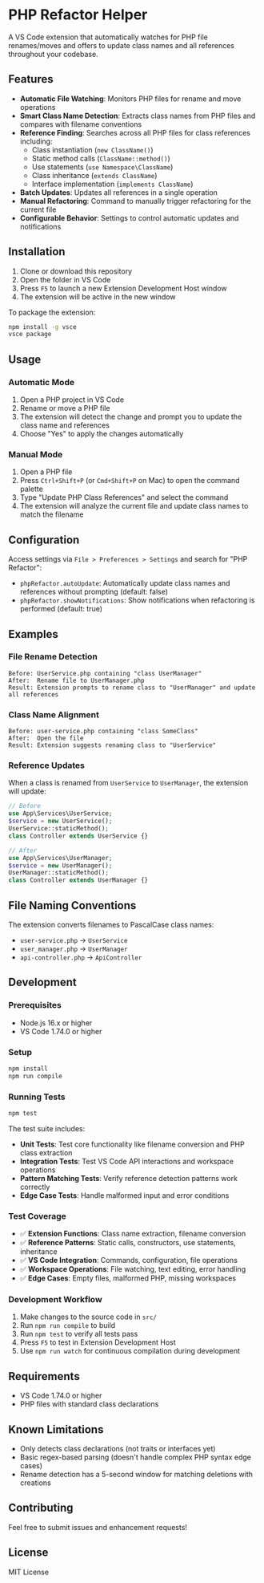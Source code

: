 # PHP Refactor Helper

A VS Code extension that automatically watches for PHP file renames/moves and offers to update class names and all references throughout your codebase.

## Features

- **Automatic File Watching**: Monitors PHP files for rename and move operations
- **Smart Class Name Detection**: Extracts class names from PHP files and compares with filename conventions
- **Reference Finding**: Searches across all PHP files for class references including:
  - Class instantiation (`new ClassName()`)
  - Static method calls (`ClassName::method()`)
  - Use statements (`use Namespace\ClassName`)
  - Class inheritance (`extends ClassName`)
  - Interface implementation (`implements ClassName`)
- **Batch Updates**: Updates all references in a single operation
- **Manual Refactoring**: Command to manually trigger refactoring for the current file
- **Configurable Behavior**: Settings to control automatic updates and notifications

## Installation

1. Clone or download this repository
2. Open the folder in VS Code
3. Press `F5` to launch a new Extension Development Host window
4. The extension will be active in the new window

To package the extension:
```bash
npm install -g vsce
vsce package
```

## Usage

### Automatic Mode
1. Open a PHP project in VS Code
2. Rename or move a PHP file
3. The extension will detect the change and prompt you to update the class name and references
4. Choose "Yes" to apply the changes automatically

### Manual Mode
1. Open a PHP file
2. Press `Ctrl+Shift+P` (or `Cmd+Shift+P` on Mac) to open the command palette
3. Type "Update PHP Class References" and select the command
4. The extension will analyze the current file and update class names to match the filename

## Configuration

Access settings via `File > Preferences > Settings` and search for "PHP Refactor":

- `phpRefactor.autoUpdate`: Automatically update class names and references without prompting (default: false)
- `phpRefactor.showNotifications`: Show notifications when refactoring is performed (default: true)

## Examples

### File Rename Detection
```
Before: UserService.php containing "class UserManager"
After:  Rename file to UserManager.php
Result: Extension prompts to rename class to "UserManager" and update all references
```

### Class Name Alignment
```
Before: user-service.php containing "class SomeClass"
After:  Open the file
Result: Extension suggests renaming class to "UserService"
```

### Reference Updates
When a class is renamed from `UserService` to `UserManager`, the extension will update:
```php
// Before
use App\Services\UserService;
$service = new UserService();
UserService::staticMethod();
class Controller extends UserService {}

// After
use App\Services\UserManager;
$service = new UserManager();
UserManager::staticMethod();
class Controller extends UserManager {}
```

## File Naming Conventions

The extension converts filenames to PascalCase class names:
- `user-service.php` → `UserService`
- `user_manager.php` → `UserManager`
- `api-controller.php` → `ApiController`

## Development

### Prerequisites
- Node.js 16.x or higher
- VS Code 1.74.0 or higher

### Setup
```bash
npm install
npm run compile
```

### Running Tests
```bash
npm test
```

The test suite includes:
- **Unit Tests**: Test core functionality like filename conversion and PHP class extraction
- **Integration Tests**: Test VS Code API interactions and workspace operations
- **Pattern Matching Tests**: Verify reference detection patterns work correctly
- **Edge Case Tests**: Handle malformed input and error conditions

### Test Coverage
- ✅ **Extension Functions**: Class name extraction, filename conversion
- ✅ **Reference Patterns**: Static calls, constructors, use statements, inheritance
- ✅ **VS Code Integration**: Commands, configuration, file operations
- ✅ **Workspace Operations**: File watching, text editing, error handling
- ✅ **Edge Cases**: Empty files, malformed PHP, missing workspaces

### Development Workflow
1. Make changes to the source code in `src/`
2. Run `npm run compile` to build
3. Run `npm test` to verify all tests pass
4. Press `F5` to test in Extension Development Host
5. Use `npm run watch` for continuous compilation during development

## Requirements

- VS Code 1.74.0 or higher
- PHP files with standard class declarations

## Known Limitations

- Only detects class declarations (not traits or interfaces yet)
- Basic regex-based parsing (doesn't handle complex PHP syntax edge cases)
- Rename detection has a 5-second window for matching deletions with creations

## Contributing

Feel free to submit issues and enhancement requests!

## License

MIT License 